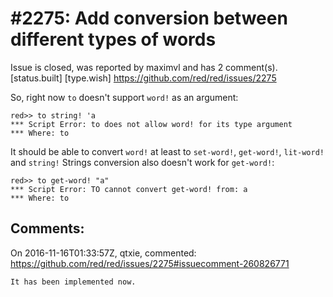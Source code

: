 
#2275: Add conversion between different types of words
================================================================================
Issue is closed, was reported by maximvl and has 2 comment(s).
[status.built] [type.wish]
<https://github.com/red/red/issues/2275>

So, right now `to` doesn't support `word!` as an argument:

```
red>> to string! 'a
*** Script Error: to does not allow word! for its type argument
*** Where: to
```

It should be able to convert `word!` at least to `set-word!`, `get-word!`, `lit-word!` and `string!`
Strings conversion also doesn't work for `get-word!`:

```
red>> to get-word! "a"
*** Script Error: TO cannot convert get-word! from: a
*** Where: to
```



Comments:
--------------------------------------------------------------------------------

On 2016-11-16T01:33:57Z, qtxie, commented:
<https://github.com/red/red/issues/2275#issuecomment-260826771>

    It has been implemented now.

